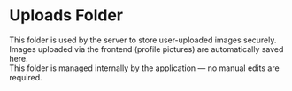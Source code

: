# Uploads Folder

This folder is used by the server to store user-uploaded images securely.  
Images uploaded via the frontend (profile pictures) are automatically saved here.  
This folder is managed internally by the application — no manual edits are required.